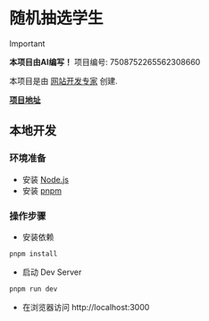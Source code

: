 # 随机抽选学生
> [!IMPORTANT]
> **本项目由AI编写！**
项目编号: 7508752265562308660

本项目是由 [网站开发专家](https://space.coze.cn/) 创建.

[**项目地址**](https://space.coze.cn/task/7508752265562308660)

## 本地开发

### 环境准备

- 安装 [Node.js](https://nodejs.org/en)
- 安装 [pnpm](https://pnpm.io/installation)

### 操作步骤

- 安装依赖

```sh
pnpm install
```

- 启动 Dev Server

```sh
pnpm run dev
```

- 在浏览器访问 http://localhost:3000

